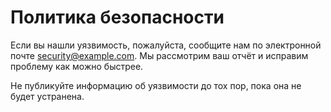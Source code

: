 # Политика безопасности

Если вы нашли уязвимость, пожалуйста, сообщите нам по электронной почте security@example.com. 
Мы рассмотрим ваш отчёт и исправим проблему как можно быстрее. 

Не публикуйте информацию об уязвимости до тох пор, пока она не будет устранена.
